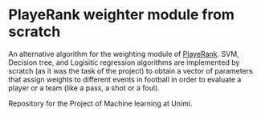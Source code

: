 # PlayeRank weighter module from scratch
An alternative algorithm for the weighting module of [PlayeRank](https://github.com/mesosbrodleto/playerank).
SVM, Decision tree, and Logisitic regression algorithms are implemented by scratch (as it was the task of the project) to obtain a vector of parameters that assign weights to different events in football in order to evaluate a player or a team (like a pass, a shot or a foul).

Repository for the Project of Machine learning at Unimi.
